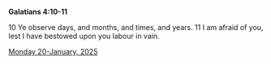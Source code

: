 **Galatians 4:10-11**

10 Ye observe days, and months, and times, and years. 11 I am afraid of you, lest I have bestowed upon you labour in vain.

[Monday 20-January, 2025](https://getbible.net/kjv/Galatians/4/10-11)
